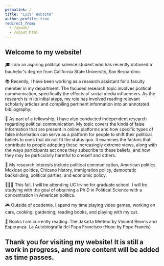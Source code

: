 ```yaml
---
permalink: /
title: "Luis' Website"
author_profile: true
redirect_from: 
  - /about/
  - /about.html
---
```


## Welcome to my website!

🎓 I am an aspiring political science student who has recently obtained a bachelor's degree from California State University, San Bernardino.

📚 Recently, I have been working as a research assistant for a faculty member in my department. The focused research topic involves political communication, specifically the effects of social media influencers. As the research is in its initial steps, my role has involved reading relevant scholarly articles and compiling pertinent information into an annotated bibliography.

📱 As part of a fellowship, I have also conducted independent research regarding political communication. My topic covers the kinds of false information that are present in online platforms and how specific types of false information can serve as a platform for people to shift their political beliefs to ones that do not fit the status quo. It examines the factors that contribute to people adopting these increasingly extreme views, along with the ways participants act once they subscribe to these beliefs, and how they may be particularly harmful to oneself and others.

🔬 My research interests include political communication, American politics, Mexican politics, Chicano history, immigration policy, democratic backsliding, political parties, and economic policy.

👨🏻‍🎓 This fall, I will be attending UC Irvine for graduate school. I will be studying with the goal of obtaining a Ph.D in Political Science with a concentration in American politics.

🎮 Outside of academia, I spend my time playing video games, working on cars, cooking, gardening, reading books, and playing with my cat.

📖 Books I am currently reading: The Jakarta Method by Vincent Bevins and Esperanza. La Autobiografía del Papa Francisco (Hope by Pope Francis)

## Thank you for visiting my website! It is still a work in progress, and more content will be added as time passes.

